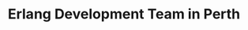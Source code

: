 ---
title: Erlang Development Team in Perth
permalink: /landings/locations/perth/developer/erlang
technology: Erlang
location: Perth
---